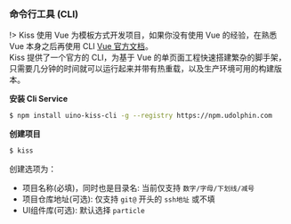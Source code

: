 ### 命令行工具 (CLI)
!> Kiss 使用 Vue 为模板方式开发项目，如果你没有使用 Vue 的经验，在熟悉 Vue 本身之后再使用 CLI [Vue 官方文档](https://cn.vuejs.org/)。<br>
Kiss 提供了一个官方的 CLI，为基于 Vue 的单页面工程快速搭建繁杂的脚手架，只需要几分钟的时间就可以运行起来并带有热重载，以及生产环境可用的构建版本。

**安装 Cli Service**
```bash
$ npm install uino-kiss-cli -g --registry https://npm.udolphin.com
```

**创建项目**
```bash
$ kiss
```
创建选项为：
* 项目名称(必填)，同时也是目录名: 当前仅支持 `数字/字母/下划线/减号`
* 项目仓库地址(可选): 仅支持 `git@` 开头的 `ssh地址` 或不填
* UI组件库(可选): 默认选择 `particle`